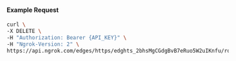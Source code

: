 <!-- Code generated for API Clients. DO NOT EDIT. -->

#### Example Request

```bash
curl \
-X DELETE \
-H "Authorization: Bearer {API_KEY}" \
-H "Ngrok-Version: 2" \
https://api.ngrok.com/edges/https/edghts_2bhsMgCGdgBvB7eRuo5W2uIKnfu/routes/edghtsrt_2bhsMjZOVbheb7TYX0DP5O2tbXs/backend
```
